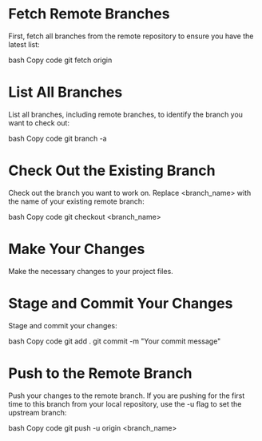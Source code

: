 # Fetch Remote Branches

First, fetch all branches from the remote repository to ensure you have the latest list:

bash
Copy code
git fetch origin

# List All Branches

List all branches, including remote branches, to identify the branch you want to check out:

bash
Copy code
git branch -a

# Check Out the Existing Branch

Check out the branch you want to work on. Replace <branch_name> with the name of your existing remote branch:

bash
Copy code
git checkout <branch_name>

# Make Your Changes

Make the necessary changes to your project files.

# Stage and Commit Your Changes

Stage and commit your changes:

bash
Copy code
git add .
git commit -m "Your commit message"

# Push to the Remote Branch

Push your changes to the remote branch. If you are pushing for the first time to this branch from your local repository, use the -u flag to set the upstream branch:

bash
Copy code
git push -u origin <branch_name>
